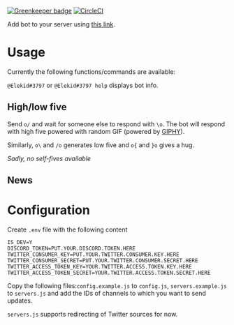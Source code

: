 [![Greenkeeper badge](https://badges.greenkeeper.io/robdy/elekid-bot.svg)](https://greenkeeper.io/) [![CircleCI](https://circleci.com/gh/robdy/elekid-bot/tree/master.svg?style=shield)](https://circleci.com/gh/robdy/elekid-bot/tree/master)

Add bot to your server using [this link](https://discordapp.com/oauth2/authorize?client_id=512740516371234826&scope=bot&permission=2048).

# Usage
Currently the following functions/commands are available:

`@Elekid#3797` or `@Elekid#3797 help` displays bot info.

## High/low five

Send `o/` and wait for someone else to respond with `\o`. The bot will respond with high five powered with random GIF (powered by [GIPHY](https://giphy.com)).

Similarly, `o\` and `/o` generates low five and `o{` and `}o` gives a hug.

*Sadly, no self-fives available*

## News


# Configuration

Create `.env` file with the following content

```
IS_DEV=Y
DISCORD_TOKEN=PUT.YOUR.DISCORD.TOKEN.HERE
TWITTER_CONSUMER_KEY=PUT.YOUR.TWITTER.CONSUMER.KEY.HERE
TWITTER_CONSUMER_SECRET=PUT.YOUR.TWITTER.CONSUMER.SECRET.HERE
TWITTER_ACCESS_TOKEN_KEY=YOUR.TWITTER.ACCESS.TOKEN.KEY.HERE
TWITTER_ACCESS_TOKEN_SECRET=YOUR.TWITTER.ACCESS.TOKEN.SECRET.HERE
```

Copy the following files:`config.example.js` to `config.js`, `servers.example.js` to `servers.js` and add the IDs of channels to which you want to send updates.

`servers.js` supports redirecting of Twitter sources for now.
